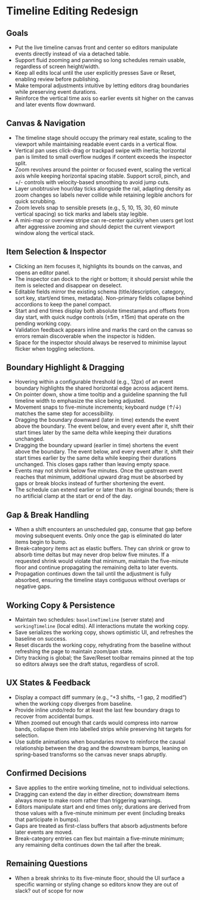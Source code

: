 # Timeline Editing Redesign

## Goals

- Put the live timeline canvas front and center so editors manipulate events directly instead of via a detached table.
- Support fluid zooming and panning so long schedules remain usable, regardless of screen height/width.
- Keep all edits local until the user explicitly presses Save or Reset, enabling review before publishing.
- Make temporal adjustments intuitive by letting editors drag boundaries while preserving event durations.
- Reinforce the vertical time axis so earlier events sit higher on the canvas and later events flow downward.

## Canvas & Navigation

- The timeline stage should occupy the primary real estate, scaling to the viewport while maintaining readable event cards in a vertical
  flow.
- Vertical pan uses click-drag or trackpad swipe with inertia; horizontal pan is limited to small overflow nudges if content exceeds the
  inspector split.
- Zoom revolves around the pointer or focused event, scaling the vertical axis while keeping horizontal spacing stable. Support scroll,
  pinch, and +/- controls with velocity-based smoothing to avoid jump cuts.
- Layer unobtrusive hour/day ticks alongside the rail, adapting density as zoom changes so labels never collide while retaining legible
  anchors for quick scrubbing.
- Zoom levels snap to sensible presets (e.g., 5, 10, 15, 30, 60 minute vertical spacing) so tick marks and labels stay legible.
- A mini-map or overview stripe can re-center quickly when users get lost after aggressive zooming and should depict the current viewport
  window along the vertical stack.

## Item Selection & Inspector

- Clicking an item focuses it, highlights its bounds on the canvas, and opens an editor panel.
- The inspector can dock to the right or bottom; it should persist while the item is selected and disappear on deselect.
- Editable fields mirror the existing schema (title/description, category, sort key, start/end times, metadata). Non-primary fields collapse
  behind accordions to keep the panel compact.
- Start and end times display both absolute timestamps and offsets from day start, with quick nudge controls (±5m, ±15m) that operate on the
  pending working copy.
- Validation feedback appears inline and marks the card on the canvas so errors remain discoverable when the inspector is hidden.
- Space for the inspector should always be reserved to minimise layout flicker when toggling selections.

## Boundary Highlight & Dragging

- Hovering within a configurable threshold (e.g., 12px) of an event boundary highlights the shared horizontal edge across adjacent items.
- On pointer down, show a time tooltip and a guideline spanning the full timeline width to emphasize the slice being adjusted.
- Movement snaps to five-minute increments; keyboard nudge (↑/↓) matches the same step for accessibility.
- Dragging the boundary downward (later in time) extends the event above the boundary. The event below, and every event after it, shift
  their start times later by the same delta while keeping their durations unchanged.
- Dragging the boundary upward (earlier in time) shortens the event above the boundary. The event below, and every event after it, shift
  their start times earlier by the same delta while keeping their durations unchanged. This closes gaps rather than leaving empty space.
- Events may not shrink below five minutes. Once the upstream event reaches that minimum, additional upward drag must be absorbed by gaps or
  break blocks instead of further shortening the event.
- The schedule can extend earlier or later than its original bounds; there is no artificial clamp at the start or end of the day.

## Gap & Break Handling

- When a shift encounters an unscheduled gap, consume that gap before moving subsequent events. Only once the gap is eliminated do later
  items begin to bump.
- Break-category items act as elastic buffers. They can shrink or grow to absorb time deltas but may never drop below five minutes. If a
  requested shrink would violate that minimum, maintain the five-minute floor and continue propagating the remaining delta to later events.
- Propagation continues down the tail until the adjustment is fully absorbed, ensuring the timeline stays contiguous without overlaps or
  negative gaps.

## Working Copy & Persistence

- Maintain two schedules: `baselineTimeline` (server state) and `workingTimeline` (local edits). All interactions mutate the working copy.
- Save serializes the working copy, shows optimistic UI, and refreshes the baseline on success.
- Reset discards the working copy, rehydrating from the baseline without refreshing the page to maintain zoom/pan state.
- Dirty tracking is global; the Save/Reset toolbar remains pinned at the top so editors always see the draft status, regardless of scroll.

## UX States & Feedback

- Display a compact diff summary (e.g., “+3 shifts, −1 gap, 2 modified”) when the working copy diverges from baseline.
- Provide inline undo/redo for at least the last few boundary drags to recover from accidental bumps.
- When zoomed out enough that cards would compress into narrow bands, collapse them into labelled strips while preserving hit targets for
  selection.
- Use subtle animations when boundaries move to reinforce the causal relationship between the drag and the downstream bumps, leaning on
  spring-based transforms so the canvas never snaps abruptly.

## Confirmed Decisions

- Save applies to the entire working timeline, not to individual selections.
- Dragging can extend the day in either direction; downstream items always move to make room rather than triggering warnings.
- Editors manipulate start and end times only; durations are derived from those values with a five-minute minimum per event (including
  breaks that participate in bumps).
- Gaps are treated as first-class buffers that absorb adjustments before later events are moved.
- Break-category entries can flex but maintain a five-minute minimum; any remaining delta continues down the tail after the break.

## Remaining Questions

- When a break shrinks to its five-minute floor, should the UI surface a specific warning or styling change so editors know they are out of
  slack? out of scope for now
